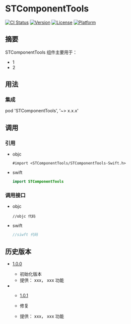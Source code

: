 # STComponentTools

[![CI Status](https://img.shields.io/travis/stephenchen/STComponentTools.svg?style=flat)](https://travis-ci.org/stephenchen/STComponentTools)
[![Version](https://img.shields.io/cocoapods/v/STComponentTools.svg?style=flat)](https://cocoapods.org/pods/STComponentTools)
[![License](https://img.shields.io/cocoapods/l/STComponentTools.svg?style=flat)](https://github.com/stephenchen/STComponentTools/blob/701ff106db3caa805f9dab12df7749c03c889c47/LICENSE)
[![Platform](https://img.shields.io/cocoapods/p/STComponentTools.svg?style=flat)](https://cocoapods.org/pods/STComponentTools)

## 摘要

STComponentTools 组件主要用于：

- 1
- 2

## 用法

### 集成

pod 'STComponentTools', '~> x.x.x'

## 调用

### 引用

- objc

  ```objc
  #import <STComponentTools/STComponentTools-Swift.h>
  ```

- swift

  ```swift
  import STComponentTools
  ```

### 调用接口

- objc
  ```objc
  //objc 代码
  ```

- swift

  ```swift
  //siwft 代码
  ```

## 历史版本

- [1.0.0](http://github/stephenchen/STComponentTools/tag/1.0.0)

  - 初始化版本
  - 提供： xxx， xxx 功能

- - [1.0.1](http://github/stephenchen/STComponentTools/tag/1.0.1)

  - 修复
  - 提供： xxx， xxx 功能
